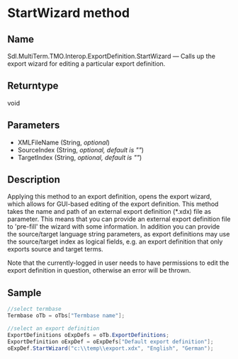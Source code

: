 # StartWizard method

## Name

Sdl.MultiTerm.TMO.Interop.ExportDefinition.StartWizard —          Calls up the export wizard for editing a particular export definition.

## Returntype

void

## Parameters

* XMLFileName (String, *optional*)
* SourceIndex (String, *optional, default is ""*)
* TargetIndex (String, *optional, default is ""*)



## Description


Applying this method to an export definition, opens the export wizard, which allows for GUI-based editing of the export definition. This method takes the name and path of an external export definition (\*.xdx) file as parameter. This means that you can provide an external export definition file to 'pre-fill' the wizard with some information. In addition you can provide the source/target language string parameters, as export definitions may use the source/target index as logical fields, e.g. an export definition that only exports source and target terms.

Note that the currently-logged in user needs to have permissions to edit the export definition in question, otherwise an error will be thrown.


## Sample


```cs
//select termbase
Termbase oTb = oTbs["Termbase name"];

//select an export definition
ExportDefinitions oExpDefs = oTb.ExportDefinitions;
ExportDefinition oExpDef = oExpDefs["Default export definition"];
oExpDef.StartWizard("c:\\temp\\export.xdx", "English", "German");
```
